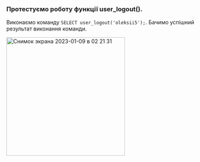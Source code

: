 ### Протестуємо роботу функції user_logout().

Виконаємо команду `SELECT user_logout('oleksii5');`. Бачимо успішний результат виконання команди.

<img width="311" alt="Снимок экрана 2023-01-09 в 02 21 31" src="https://user-images.githubusercontent.com/46464830/211226168-e2b13561-8a59-42ef-bfc3-e62fffc57eae.png">
